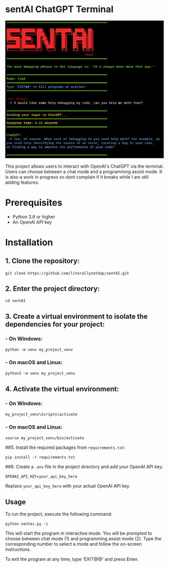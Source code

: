 # sentAI ChatGPT Terminal

![alt text](resources/sentai.png)

This project allows users to interact with OpenAI's ChatGPT via the terminal. Users can choose between a chat mode and a programming assist mode. It is also a work in
progress so dont complain if it breaks while I am still adding features.

# Prerequisites

- Python 3.6 or higher
- An OpenAI API key

# Installation

## 1. Clone the repository:
```
git clone https://github.com/literallynotdap/sentAI.git
```
## 2. Enter the project directory:
```
cd sentAI
```
## 3. Create a virtual environment to isolate the dependencies for your project:

### - On Windows:
```
python -m venv my_project_venv
```
### - On macOS and Linux:
```
python3 -m venv my_project_venv
```
## 4. Activate the virtual environment:

### - On Windows:
```
my_project_venv\Scripts\activate
```

### - On macOS and Linux:
```
source my_project_venv/bin/activate
```

##5. Install the required packages from `requirements.txt`:
```
pip install -r requirements.txt
```
##6. Create a `.env` file in the project directory and add your OpenAI API key:
```
OPENAI_API_KEY=your_api_key_here
```
Replace `your_api_key_here` with your actual OpenAI API key.

## Usage

To run the project, execute the following command:
```
python sentai.py -i
```
This will start the program in interactive mode. You will be prompted to choose between chat mode (1) and programming assist mode (2). Type the corresponding number to select a mode and follow the on-screen instructions.

To exit the program at any time, type 'EXIT@@' and press Enter.






